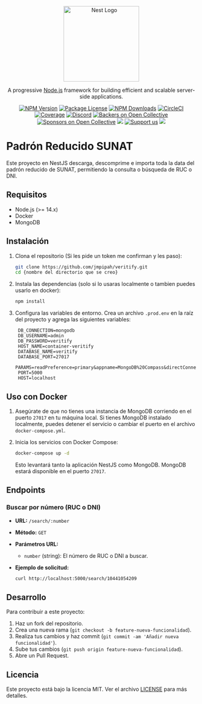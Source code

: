 <p align="center">
  <a href="http://nestjs.com/" target="blank"><img src="https://nestjs.com/img/logo-small.svg" width="200" alt="Nest Logo" /></a>
</p>

[circleci-image]: https://img.shields.io/circleci/build/github/nestjs/nest/master?token=abc123def456
[circleci-url]: https://circleci.com/gh/nestjs/nest

  <p align="center">A progressive <a href="http://nodejs.org" target="_blank">Node.js</a> framework for building efficient and scalable server-side applications.</p>
    <p align="center">
<a href="https://www.npmjs.com/~nestjscore" target="_blank"><img src="https://img.shields.io/npm/v/@nestjs/core.svg" alt="NPM Version" /></a>
<a href="https://www.npmjs.com/~nestjscore" target="_blank"><img src="https://img.shields.io/npm/l/@nestjs/core.svg" alt="Package License" /></a>
<a href="https://www.npmjs.com/~nestjscore" target="_blank"><img src="https://img.shields.io/npm/dm/@nestjs/common.svg" alt="NPM Downloads" /></a>
<a href="https://circleci.com/gh/nestjs/nest" target="_blank"><img src="https://img.shields.io/circleci/build/github/nestjs/nest/master" alt="CircleCI" /></a>
<a href="https://coveralls.io/github/nestjs/nest?branch=master" target="_blank"><img src="https://coveralls.io/repos/github/nestjs/nest/badge.svg?branch=master#9" alt="Coverage" /></a>
<a href="https://discord.gg/G7Qnnhy" target="_blank"><img src="https://img.shields.io/badge/discord-online-brightgreen.svg" alt="Discord"/></a>
<a href="https://opencollective.com/nest#backer" target="_blank"><img src="https://opencollective.com/nest/backers/badge.svg" alt="Backers on Open Collective" /></a>
<a href="https://opencollective.com/nest#sponsor" target="_blank"><img src="https://opencollective.com/nest/sponsors/badge.svg" alt="Sponsors on Open Collective" /></a>
  <a href="https://paypal.me/kamilmysliwiec" target="_blank"><img src="https://img.shields.io/badge/Donate-PayPal-ff3f59.svg"/></a>
    <a href="https://opencollective.com/nest#sponsor"  target="_blank"><img src="https://img.shields.io/badge/Support%20us-Open%20Collective-41B883.svg" alt="Support us"></a>
  <a href="https://twitter.com/nestframework" target="_blank"><img src="https://img.shields.io/twitter/follow/nestframework.svg?style=social&label=Follow"></a>
</p>
  <!--[![Backers on Open Collective](https://opencollective.com/nest/backers/badge.svg)](https://opencollective.com/nest#backer)
  [![Sponsors on Open Collective](https://opencollective.com/nest/sponsors/badge.svg)](https://opencollective.com/nest#sponsor)-->

# Padrón Reducido SUNAT

Este proyecto en NestJS descarga, descomprime e importa toda la data del padrón reducido de SUNAT, permitiendo la consulta o búsqueda de RUC o DNI.

## Requisitos

- Node.js (>= 14.x)
- Docker
- MongoDB

## Instalación

1. Clona el repositorio (Si les pide un token me confirman y les paso):

   ```bash
   git clone https://github.com/jmpipah/veritify.git
   cd {nombre del directorio que se creo}
   ```

2. Instala las dependencias (solo si lo usaras localmente o tambien puedes usarlo en docker):

   ```bash
   npm install
   ```

3. Configura las variables de entorno. Crea un archivo `.prod.env` en la raíz del proyecto y agrega las siguientes variables:

   ```env
    DB_CONNECTION=mongodb
    DB_USERNAME=admin
    DB_PASSWORD=veritify
    HOST_NAME=container-veritify
    DATABASE_NAME=veritify
    DATABASE_PORT=27017
    PARAMS=readPreference=primary&appname=MongoDB%20Compass&directConnection=true&ssl=false
    PORT=5000
    HOST=localhost
   ```

## Uso con Docker

1. Asegúrate de que no tienes una instancia de MongoDB corriendo en el puerto `27017` en tu máquina local. Si tienes MongoDB instalado localmente, puedes detener el servicio o cambiar el puerto en el archivo `docker-compose.yml`.

2. Inicia los servicios con Docker Compose:

   ```bash
   docker-compose up -d
   ```

   Esto levantará tanto la aplicación NestJS como MongoDB. MongoDB estará disponible en el puerto `27017`.

## Endpoints

### Buscar por número (RUC o DNI)

- **URL:** `/search/:number`
- **Método:** `GET`
- **Parámetros URL:**
  - `number` (string): El número de RUC o DNI a buscar.
- **Ejemplo de solicitud:**

  ```bash
  curl http://localhost:5000/search/10441054209
  ```

## Desarrollo

Para contribuir a este proyecto:

1. Haz un fork del repositorio.
2. Crea una nueva rama (`git checkout -b feature-nueva-funcionalidad`).
3. Realiza tus cambios y haz commit (`git commit -am 'Añadir nueva funcionalidad'`).
4. Sube tus cambios (`git push origin feature-nueva-funcionalidad`).
5. Abre un Pull Request.

## Licencia

Este proyecto está bajo la licencia MIT. Ver el archivo [LICENSE](LICENSE) para más detalles.
